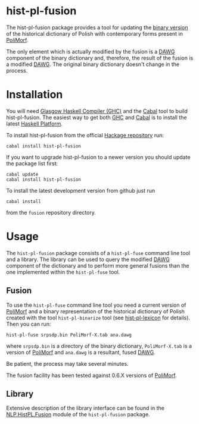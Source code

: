 hist-pl-fusion
==============

The hist-pl-fusion package provides a tool for updating the
[binary version][hist-pl-lexicon] of the historical dictionary
of Polish with contemporary forms present in [PoliMorf][polimorf].

The only element which is actually modified by the fusion is a [DAWG][dawg]
component of the binary dictionary and, therefore, the result of the fusion
is a modified [DAWG][dawg].  The original binary dictionary doesn't change
in the process.


Installation
============

You will need [Glasgow Haskell Compiler (GHC)][ghc] and the [Cabal][cabal] tool
to build hist-pl-fusion.  The easiest way to get both [GHC][ghc] and [Cabal][cabal]
is to install the latest [Haskell Platform][haskell-platform].

To install hist-pl-fusion from the official [Hackage repository][hackage-repo] run:

    cabal install hist-pl-fusion

If you want to upgrade hist-pl-fusion to a newer version you should
update the package list first:

    cabal update 
    cabal install hist-pl-fusion

To install the latest development version from github just run

    cabal install

from the `fusion` repository directory.


Usage
=====

The `hist-pl-fusion` package consists of a `hist-pl-fuse` command line
tool and a library.  The library can be used to query the modified
[DAWG][dawg] component of the dictionary and to perform more general
fusions than the one implemented within the `hist-pl-fuse` tool.

Fusion
------

To use the `hist-pl-fuse` command line tool you need a current version
of [PoliMorf][polimorf] and a binary representation of the historical
dictionary of Polish created with the tool `hist-pl-binarize` tool
(see [hist-pl-lexicon][hist-pl-lexicon] for details).
Then you can run:

    hist-pl-fuse srpsdp.bin PoliMorf-X.tab ana.dawg

where `srpsdp.bin` is a directory of the binary dictionary, `PoliMorf-X.tab`
is a version of [PoliMorf][polimorf] and `ana.dawg` is a resultant, fused
[DAWG][dawg].

Be patient, the process may take several minutes.

The fusion facility has been tested against 0.6.X versions of [PoliMorf][polimorf].

Library
-------

Extensive description of the library interface can be found in the
[NLP.HistPL.Fusion][fusion-module] module of the `hist-pl-fusion`
package.



[hackage-repo]: http://hackage.haskell.org/package/hist-pl-fusion "hist-pl-fusion Hackage repository"
[fusion-module]: http://hackage.haskell.org/packages/archive/hist-pl-fusion/latest/doc/html/NLP-HistPL-Fusion.html "NLP.HistPL.Fusion"
[ghc]: http://www.haskell.org/ghc "Glasgow Haskell Compiler"
[ghci]: http://www.haskell.org/ghc/docs/latest/html/users_guide/ghci.html "GHCi"
[cabal]: http://www.haskell.org/cabal "Cabal"
[haskell-platform]: http://www.haskell.org/platform "Haskell Platform"
[polimorf]: http://zil.ipipan.waw.pl/PoliMorf "PoliMorf"
[hist-pl-lexicon]: https://github.com/kawu/hist-pl/tree/master/lexicon#hist-pl-lexicon "hist-pl-lexicon package"
[dawg]: http://hackage.haskell.org/package/dawg "Directed acyclic word graph"

